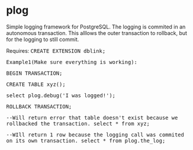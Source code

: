 plog
====

Simple logging framework for PostgreSQL.  The logging is commited in an autonomous transaction. This alllows the outer transaction to rollback, but for the logging to still commit.


Requires:
<tt>CREATE EXTENSION dblink;


Example1(Make sure everything is working):

<tt>BEGIN TRANSACTION;

<tt>CREATE TABLE xyz();

<tt>select plog.debug('I was logged!');

<tt>ROLLBACK TRANSACTION;


--Will return error that table doesn't exist because we rollbacked the transaction.
<tt>select * from xyz; 

--WIll return 1 row because the logging call was commited on its own transaction.
<tt>select * from plog.the_log;


